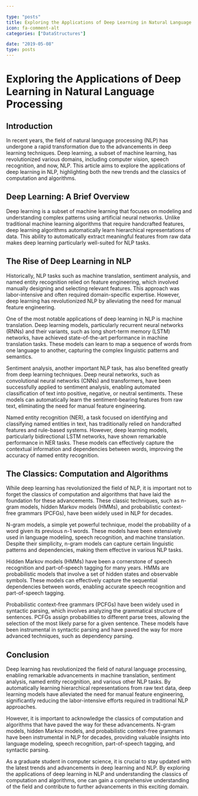 ```yaml
---

type: "posts"
title: Exploring the Applications of Deep Learning in Natural Language Processing
icon: fa-comment-alt
categories: ["DataStructures"]

date: "2019-05-08"
type: posts
---
```





# Exploring the Applications of Deep Learning in Natural Language Processing

## Introduction

In recent years, the field of natural language processing (NLP) has undergone a rapid transformation due to the advancements in deep learning techniques. Deep learning, a subset of machine learning, has revolutionized various domains, including computer vision, speech recognition, and now, NLP. This article aims to explore the applications of deep learning in NLP, highlighting both the new trends and the classics of computation and algorithms.

## Deep Learning: A Brief Overview

Deep learning is a subset of machine learning that focuses on modeling and understanding complex patterns using artificial neural networks. Unlike traditional machine learning algorithms that require handcrafted features, deep learning algorithms automatically learn hierarchical representations of data. This ability to automatically extract meaningful features from raw data makes deep learning particularly well-suited for NLP tasks.

## The Rise of Deep Learning in NLP

Historically, NLP tasks such as machine translation, sentiment analysis, and named entity recognition relied on feature engineering, which involved manually designing and selecting relevant features. This approach was labor-intensive and often required domain-specific expertise. However, deep learning has revolutionized NLP by alleviating the need for manual feature engineering.

One of the most notable applications of deep learning in NLP is machine translation. Deep learning models, particularly recurrent neural networks (RNNs) and their variants, such as long short-term memory (LSTM) networks, have achieved state-of-the-art performance in machine translation tasks. These models can learn to map a sequence of words from one language to another, capturing the complex linguistic patterns and semantics.

Sentiment analysis, another important NLP task, has also benefited greatly from deep learning techniques. Deep neural networks, such as convolutional neural networks (CNNs) and transformers, have been successfully applied to sentiment analysis, enabling automated classification of text into positive, negative, or neutral sentiments. These models can automatically learn the sentiment-bearing features from raw text, eliminating the need for manual feature engineering.

Named entity recognition (NER), a task focused on identifying and classifying named entities in text, has traditionally relied on handcrafted features and rule-based systems. However, deep learning models, particularly bidirectional LSTM networks, have shown remarkable performance in NER tasks. These models can effectively capture the contextual information and dependencies between words, improving the accuracy of named entity recognition.

## The Classics: Computation and Algorithms

While deep learning has revolutionized the field of NLP, it is important not to forget the classics of computation and algorithms that have laid the foundation for these advancements. These classic techniques, such as n-gram models, hidden Markov models (HMMs), and probabilistic context-free grammars (PCFGs), have been widely used in NLP for decades.

N-gram models, a simple yet powerful technique, model the probability of a word given its previous n-1 words. These models have been extensively used in language modeling, speech recognition, and machine translation. Despite their simplicity, n-gram models can capture certain linguistic patterns and dependencies, making them effective in various NLP tasks.

Hidden Markov models (HMMs) have been a cornerstone of speech recognition and part-of-speech tagging for many years. HMMs are probabilistic models that involve a set of hidden states and observable symbols. These models can effectively capture the sequential dependencies between words, enabling accurate speech recognition and part-of-speech tagging.

Probabilistic context-free grammars (PCFGs) have been widely used in syntactic parsing, which involves analyzing the grammatical structure of sentences. PCFGs assign probabilities to different parse trees, allowing the selection of the most likely parse for a given sentence. These models have been instrumental in syntactic parsing and have paved the way for more advanced techniques, such as dependency parsing.

## Conclusion

Deep learning has revolutionized the field of natural language processing, enabling remarkable advancements in machine translation, sentiment analysis, named entity recognition, and various other NLP tasks. By automatically learning hierarchical representations from raw text data, deep learning models have alleviated the need for manual feature engineering, significantly reducing the labor-intensive efforts required in traditional NLP approaches.

However, it is important to acknowledge the classics of computation and algorithms that have paved the way for these advancements. N-gram models, hidden Markov models, and probabilistic context-free grammars have been instrumental in NLP for decades, providing valuable insights into language modeling, speech recognition, part-of-speech tagging, and syntactic parsing.

As a graduate student in computer science, it is crucial to stay updated with the latest trends and advancements in deep learning and NLP. By exploring the applications of deep learning in NLP and understanding the classics of computation and algorithms, one can gain a comprehensive understanding of the field and contribute to further advancements in this exciting domain.